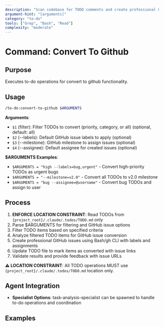 ```yaml
---
description: "Scan codebase for TODO comments and create professional GitHub issues"
argument-hint: "[arguments]"
category: "to-do"
tools: ["Grep", "Bash", "Read"]
complexity: "moderate"
---
```


# Command: Convert To Github

## Purpose

Executes to-do operations for convert to github functionality.

## Usage

```bash
/to-do:convert-to-github $ARGUMENTS
```

**Arguments**:

- `$1` (filter): Filter TODOs to convert (priority, category, or all) (optional, default: all)
- `$2` (--labels): Default GitHub issue labels to apply (optional)
- `$3` (--milestone): GitHub milestone to assign issues (optional)
- `$4` (--assignee): Default assignee for created issues (optional)

**$ARGUMENTS Examples**:

- `$ARGUMENTS = "high --labels=bug,urgent"` - Convert high-priority TODOs as urgent bugs
- `$ARGUMENTS = "--milestone=v2.0"` - Convert all TODOs to v2.0 milestone
- `$ARGUMENTS = "bug --assignee=@username"` - Convert bug TODOs and assign to user

## Process

1. **ENFORCE LOCATION CONSTRAINT**: Read TODOs from `{project_root}/.claude/.todos/TODO.md` only
2. Parse $ARGUMENTS for filtering and GitHub issue options
3. Filter TODO items based on specified criteria
4. Analyze filtered TODO items for GitHub issue conversion
5. Create professional GitHub issues using Bash/gh CLI with labels and assignments
6. Update TODO file to mark items as converted with issue links
7. Validate results and provide feedback with issue URLs

**⚠️ LOCATION CONSTRAINT**: All TODO operations MUST use `{project_root}/.claude/.todos/TODO.md` location only.

## Agent Integration

- **Specialist Options**: task-analysis-specialist can be spawned to handle to-do operations and coordination

## Examples

```bash
